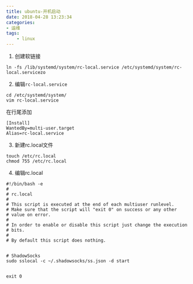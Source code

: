 ```yaml
---
title: ubuntu-开机启动
date: 2018-04-28 13:23:34
categories:
- 运维
tags:
	- linux
---
```


1. 创建软链接

```
ln -fs /lib/systemd/system/rc-local.service /etc/systemd/system/rc-local.servicezo
```
2. 编辑`rc-local.service`

```
cd /etc/systemd/system/
vim rc-local.service
```

在行尾添加

```
[Install]
WantedBy=multi-user.target
Alias=rc-local.service
```

<!--more-->

3. 新建rc.local文件

```
touch /etc/rc.local
chmod 755 /etc/rc.local
```
4. 编辑rc.local

```
#!/bin/bash -e  
#  
# rc.local  
#  
# This script is executed at the end of each multiuser runlevel.  
# Make sure that the script will "exit 0" on success or any other  
# value on error.  
#  
# In order to enable or disable this script just change the execution  
# bits.  
#  
# By default this script does nothing.  
    

# ShadowSocks
sudo sslocal -c ~/.shadowsocks/ss.json -d start


exit 0  
```
